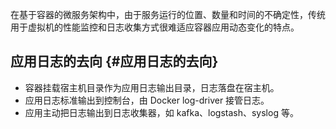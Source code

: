 在基于容器的微服务架构中，由于服务运行的位置、数量和时间的不确定性，传统用于虚拟机的性能监控和日志收集方式很难适应容器应用动态变化的特点。

## 应用日志的去向 {#应用日志的去向}

* 容器挂载宿主机目录作为应用日志输出目录，日志落盘在宿主机。
* 应用日志标准输出到控制台，由 Docker log-driver 接管日志。
* 应用主动把日志输出到日志收集器，如 kafka、logstash、syslog 等。



